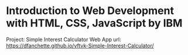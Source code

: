 # Introduction to Web Development with HTML, CSS, JavaScript by IBM
Project: Simple Interest Calculator 
Web App url: https://dfanchette.github.io/vftvk-Simple-Interest-Calculator/
